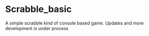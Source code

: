 # Scrabble_basic
A simple scrabble kind of console based game. Updates and more development is under process 
